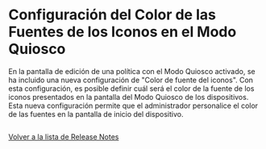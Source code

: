 # Configuración del Color de las Fuentes de los Iconos en el Modo Quiosco

En la pantalla de edición de una política con el Modo Quiosco activado, se ha incluido una nueva configuración de "Color de fuente del iconos".  Con esta configuración, es posible definir cuál será el color de la fuente de los iconos presentados en la pantalla del Modo Quiosco de los dispositivos. Esta nueva configuración permite que el administrador personalice el color de las fuentes en la pantalla de inicio del dispositivo.

<figure><img src="../../../.gitbook/assets/image (98).png" alt=""><figcaption></figcaption></figure>

[Volver a la lista de Release Notes](./)&#x20;
